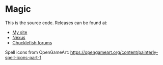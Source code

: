 # Magic
This is the source code. Releases can be found at:
* [My site](http://spacechase0.com/mods/stardew-valley/magic)
* [Nexus]()
* [Chucklefish forums](https://community.playstarbound.com/resources/magic.5242/)

Spell icons from OpenGameArt: https://opengameart.org/content/painterly-spell-icons-part-1
